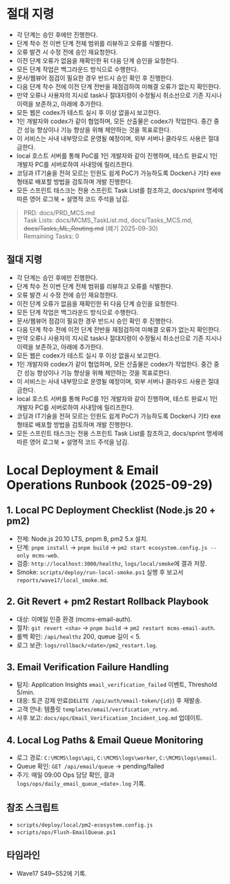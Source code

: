 # 절대 지령
- 각 단계는 승인 후에만 진행한다.
- 단계 착수 전 이번 단계 전체 범위를 리뷰하고 오류를 식별한다.
- 오류 발견 시 수정 전에 승인 재요청한다.
- 이전 단계 오류가 없음을 재확인한 뒤 다음 단계 승인을 요청한다.
- 모든 단계 작업은 백그라운드 방식으로 수행한다.
- 문서/웹뷰어 점검이 필요한 경우 반드시 승인 확인 후 진행한다.
- 다음 단계 착수 전에 이전 단계 전반을 재점검하여 미해결 오류가 없는지 확인한다.
- 만약 오류나 사용자의 지시로 task나 절대지령이 수정될시 취소선으로 기존 지시나 이력을 보존하고, 아래에 추가한다.
- 모든 웹은 codex가 테스트 실시 후 이상 없을시 보고한다.
- 1인 개발자와 codex가 같이 협업하며, 모든 산출물은 codex가 작업한다. 중간 중간 성능 향상이나 기능 향상을 위해 제안하는 것을 목표로한다.
- 이 서비스는 사내 내부망으로 운영될 예정이며, 외부 서버나 클라우드 사용은 절대 금한다.
- local 호스트 서버를 통해 PoC를 1인 개발자와 같이 진행하며, 테스트 완료시 1인 개발자 PC를 서버로하여 사내망에 릴리즈한다.
- 코딩과 IT기술을 전혀 모르는 인원도 쉽게 PoC가 가능하도록 Docker나 기타 exe 형태로 배포할 방법을 검토하며 개발 진행한다.
- 모든 스프린트 태스크는 전용 스프린트 Task List를 참조하고, docs/sprint 명세에 따른 영어 로그북 + 설명적 코드 주석을 남김.

> PRD: docs/PRD_MCS.md  
> Task Lists: docs/MCMS_TaskList.md, docs/Tasks_MCS.md, ~~docs/Tasks_ML_Routing.md~~ (폐기 2025-09-30)  
> Remaining Tasks: 0

## 절대 지령
- 각 단계는 승인 후에만 진행한다.
- 단계 착수 전 이번 단계 전체 범위를 리뷰하고 오류를 식별한다.
- 오류 발견 시 수정 전에 승인 재요청한다.
- 이전 단계 오류가 없음을 재확인한 뒤 다음 단계 승인을 요청한다.
- 모든 단계 작업은 백그라운드 방식으로 수행한다.
- 문서/웹뷰어 점검이 필요한 경우 반드시 승인 확인 후 진행한다.
- 다음 단계 착수 전에 이전 단계 전반을 재점검하여 미해결 오류가 없는지 확인한다.
- 만약 오류나 사용자의 지시로 task나 절대지령이 수정될시 취소선으로 기존 지시나 이력을 보존하고, 아래에 추가한다.
- 모든 웹은 codex가 테스트 실시 후 이상 없을시 보고한다.
- 1인 개발자와 codex가 같이 협업하며, 모든 산출물은 codex가 작업한다. 중간 중간 성능 향상이나 기능 향상을 위해 제안하는 것을 목표로한다.
- 이 서비스는 사내 내부망으로 운영될 예정이며, 외부 서버나 클라우드 사용은 절대 금한다.
- local 호스트 서버를 통해 PoC를 1인 개발자와 같이 진행하며, 테스트 완료시 1인 개발자 PC를 서버로하여 사내망에 릴리즈한다.
- 코딩과 IT기술을 전혀 모르는 인원도 쉽게 PoC가 가능하도록 Docker나 기타 exe 형태로 배포할 방법을 검토하며 개발 진행한다.
- 모든 스프린트 태스크는 전용 스프린트 Task List를 참조하고, docs/sprint 명세에 따른 영어 로그북 + 설명적 코드 주석을 남김.
# Local Deployment & Email Operations Runbook (2025-09-29)

## 1. Local PC Deployment Checklist (Node.js 20 + pm2)
- 전제: Node.js 20.10 LTS, pnpm 8, pm2 5.x 설치.
- 단계: `pnpm install` → `pnpm build` → `pm2 start ecosystem.config.js --only mcms-web`.
- 검증: `http://localhost:3000/healthz`, `logs/local/smoke`에 결과 저장.
- Smoke: `scripts/deploy/run-local-smoke.ps1` 실행 후 보고서 `reports/wave17/local_smoke.md`.

## 2. Git Revert + pm2 Restart Rollback Playbook
- 대상: 이메일 인증 환경 (mcms-email-auth).
- 절차: `git revert <sha>` → `pnpm build` → `pm2 restart mcms-email-auth`.
- 롤백 확인: `/api/healthz` 200, queue 길이 < 5.
- 로그 보관: `logs/rollback/<date>/pm2_restart.log`.

## 3. Email Verification Failure Handling
- 탐지: Application Insights `email_verification_failed` 이벤트, Threshold 5/min.
- 대응: 토큰 강제 만료(`DELETE /api/auth/email-token/{id}`) 후 재발송.
- 고객 안내: 템플릿 `templates/email/verification_retry.md`.
- 사후 보고: `docs/ops/Email_Verification_Incident_Log.md` 업데이트.

## 4. Local Log Paths & Email Queue Monitoring
- 로그 경로: `C:\MCMS\logs\api`, `C:\MCMS\logs\worker`, `C:\MCMS\logs\email`.
- Queue 확인: `GET /api/email/queue` → pending/failed
- 주기: 매일 09:00 Ops 담당 확인, 결과 `logs/ops/daily_email_queue_<date>.log` 기록.

## 참조 스크립트
- `scripts/deploy/local/pm2-ecosystem.config.js`
- `scripts/ops/Flush-EmailQueue.ps1`

## 타임라인
- Wave17 S49~S52에 기록.

